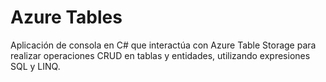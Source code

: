 # Azure Tables  

  Aplicación de consola en C# que interactúa con Azure Table Storage para realizar operaciones CRUD en tablas y entidades, utilizando expresiones SQL y LINQ.
